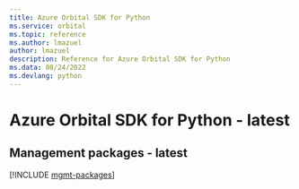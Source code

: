 ```yaml
---
title: Azure Orbital SDK for Python
ms.service: orbital
ms.topic: reference
ms.author: lmazuel
author: lmazuel
description: Reference for Azure Orbital SDK for Python
ms.data: 08/24/2022
ms.devlang: python
---
```

# Azure Orbital SDK for Python - latest

## Management packages - latest
[!INCLUDE [mgmt-packages](orbital-mgmt-index.md)]